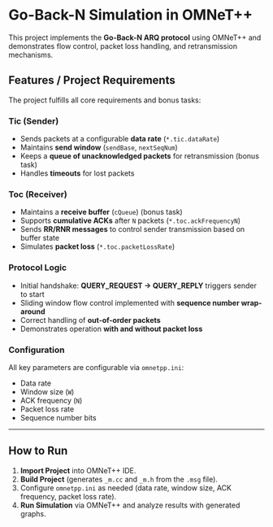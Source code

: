 # Go-Back-N Simulation in OMNeT++

This project implements the **Go-Back-N ARQ protocol** using OMNeT++ and demonstrates flow control, packet loss handling, and retransmission mechanisms.

## Features / Project Requirements
The project fulfills all core requirements and bonus tasks:

### Tic (Sender)
- Sends packets at a configurable **data rate** (`*.tic.dataRate`)  
- Maintains **send window** (`sendBase`, `nextSeqNum`)  
- Keeps a **queue of unacknowledged packets** for retransmission (bonus task)  
- Handles **timeouts** for lost packets  

### Toc (Receiver)
- Maintains a **receive buffer** (`cQueue`) (bonus task)  
- Supports **cumulative ACKs** after `N` packets (`*.toc.ackFrequencyN`)  
- Sends **RR/RNR messages** to control sender transmission based on buffer state  
- Simulates **packet loss** (`*.toc.packetLossRate`)  

### Protocol Logic
- Initial handshake: **QUERY_REQUEST → QUERY_REPLY** triggers sender to start  
- Sliding window flow control implemented with **sequence number wrap-around**  
- Correct handling of **out-of-order packets**  
- Demonstrates operation **with and without packet loss**  

### Configuration
All key parameters are configurable via `omnetpp.ini`:
- Data rate  
- Window size (`W`)  
- ACK frequency (`N`)  
- Packet loss rate  
- Sequence number bits  

---

## How to Run
1. **Import Project** into OMNeT++ IDE.  
2. **Build Project** (generates `_m.cc` and `_m.h` from the `.msg` file).  
3. Configure `omnetpp.ini` as needed (data rate, window size, ACK frequency, packet loss rate).  
4. **Run Simulation** via OMNeT++ and analyze results with generated graphs.  

